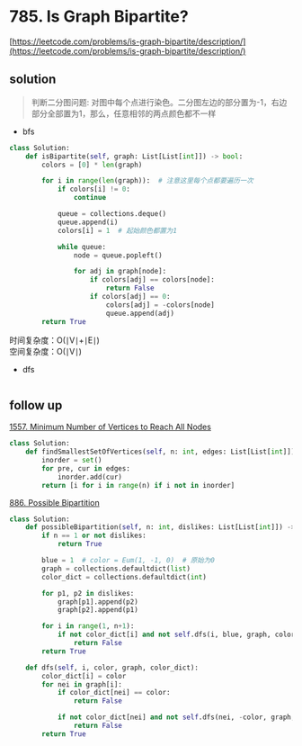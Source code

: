 # 785. Is Graph Bipartite?

[https://leetcode.com/problems/is-graph-bipartite/description/](https://leetcode.com/problems/is-graph-bipartite/description/)

## solution

> 判断二分图问题: 对图中每个点进行染色。二分图左边的部分置为-1，右边部分全部置为1，那么，任意相邻的两点颜色都不一样

- bfs

```python
class Solution:
    def isBipartite(self, graph: List[List[int]]) -> bool:
        colors = [0] * len(graph)

        for i in range(len(graph)):  # 注意这里每个点都要遍历一次
            if colors[i] != 0:
                continue

            queue = collections.deque()
            queue.append(i)
            colors[i] = 1  # 起始颜色都置为1

            while queue:
                node = queue.popleft()

                for adj in graph[node]:
                    if colors[adj] == colors[node]:
                        return False
                    if colors[adj] == 0:
                        colors[adj] = -colors[node]
                        queue.append(adj)
        return True
```

时间复杂度：O(∣V∣+∣E∣) <br>
空间复杂度：O(∣V∣)

- dfs

```python

```

## follow up

[1557. Minimum Number of Vertices to Reach All Nodes](https://leetcode.com/problems/minimum-number-of-vertices-to-reach-all-nodes/description/)

```python
class Solution:
    def findSmallestSetOfVertices(self, n: int, edges: List[List[int]]) -> List[int]:
        inorder = set()
        for pre, cur in edges:
            inorder.add(cur)
        return [i for i in range(n) if i not in inorder]
```

[886. Possible Bipartition](https://leetcode.com/problems/possible-bipartition/)

```python
class Solution:
    def possibleBipartition(self, n: int, dislikes: List[List[int]]) -> bool:
        if n == 1 or not dislikes:
            return True

        blue = 1  # color = Eum(1, -1, 0)  # 原始为0
        graph = collections.defaultdict(list)
        color_dict = collections.defaultdict(int)

        for p1, p2 in dislikes:
            graph[p1].append(p2)
            graph[p2].append(p1)

        for i in range(1, n+1):
            if not color_dict[i] and not self.dfs(i, blue, graph, color_dict):
                return False
        return True

    def dfs(self, i, color, graph, color_dict):
        color_dict[i] = color
        for nei in graph[i]:
            if color_dict[nei] == color:
                return False

            if not color_dict[nei] and not self.dfs(nei, -color, graph, color_dict):
                return False
        return True
```
